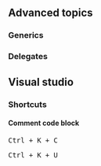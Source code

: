 <h2>Advanced topics</h2>

<h3>Generics</h3>

<h3>Delegates</h3>

<h2>Visual studio</h2>
<h3>Shortcuts</h3>
<h4>Comment code block</h4>
<pre>Ctrl + K + C </pre>
<pre>Ctrl + K + U </pre>